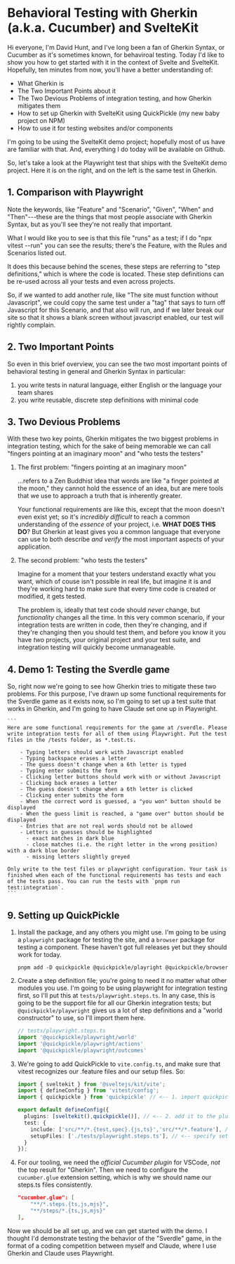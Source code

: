 # Behavioral Testing with Gherkin (a.k.a. Cucumber) and SvelteKit

Hi everyone, I'm David Hunt, and I've long been a fan of Gherkin Syntax, or Cucumber as it's sometimes known, for behaviroal testing. Today I'd like to show you how to get started with it in the context of Svelte and SvelteKit. Hopefully, ten minutes from now, you'll have a better understanding of:

* What Gherkin is
* The Two Important Points about it
* The Two Devious Problems of integration testing, and how Gherkin mitigates them
* How to set up Gherkin with SvelteKit using QuickPickle (my new baby project on NPM)
* How to use it for testing websites and/or components

I'm going to be using the SvelteKit demo project; hopefully most of us have are familiar with that. And, everything I do today will be available on Github.

So, let's take a look at the Playwright test that ships with the SvelteKit demo project. Here it is on the right, and on the left is the same test in Gherkin.

## 1. Comparison with Playwright

Note the keywords, like "Feature" and "Scenario", "Given", "When" and "Then"---these are the things that most people associate with Gherkin Syntax, but as you'll see they're not really that important.

What I would like you to see is that this file "runs" as a test; if I do "npx vitest --run" you can see the results; there's the Feature, with the Rules and Scenarios listed out.

It does this because behind the scenes, these steps are referring to "step definitions," which is where the code is located. These step definitions can be re-used across all your tests and even across projects.

So, if we wanted to add another rule, like "The site must function without Javascript", we could copy the same test under a "tag" that says to turn off Javascript for this Scenario, and that also will run, and if we later break our site so that it shows a blank screen without javascript enabled, our test will rightly complain.

## 2. Two Important Points

So even in this brief overview, you can see the two most important points of behavioral testing in general and Gherkin Syntax in particular:

1.  you write tests in natural language, either English or the language your team shares
2.  you write reusable, discrete step definitions with minimal code

## 3. Two Devious Problems

With these two key points, Gherkin mitigates the two biggest problems in integration testing, which for the sake of being memorable we can call "fingers pointing at an imaginary moon" and "who tests the testers"

1.  The first problem: "fingers pointing at an imaginary moon"

    ...refers to a Zen Buddhist idea that words are like "a finger pointed at the moon," they cannot hold the essence of an idea, but are mere tools that we use to approach a truth that is inherently greater.

    Your functional requirements are like this, except that the moon doesn't even exist yet; so it's _incredibly difficult_ to reach a common understanding of the _essence_ of your project, i.e. **WHAT DOES THIS DO**? But Gherkin at least gives you a common language that everyone can use to both describe _and verify_ the most important aspects of your application.

2.  The second problem: "who tests the testers"

    Imagine for a moment that your testers understand exactly what you want, which of couse isn't possible in real life, but imagine it is and they're working hard to make sure that every time code is created or modified, it gets tested.

    The problem is, ideally that test code should _never_ change, but _functionality_ changes all the time. In this very common scenario, if your integration tests are written in code, then they're changing, and if they're changing then you should test them, and before you know it you have _two_ projects, your original project and your test suite, and integration testing will quickly become unmanageable.

[TRANSITION_330]: [#3:30]

## 4. Demo 1: Testing the Sverdle game

So, right now we're going to see how Gherkin tries to mitigate these two problems. For this purpose, I've drawn up some functional requirements for the Sverdle game as it exists now, so I'm going to set up a test suite that works in Gherkin, and I'm going to have Claude set one up in Playwright.

    ```
    Here are some functional requirements for the game at /sverdle. Please write integration tests for all of them using Playwright. Put the test files in the /tests folder, as *.test.ts.

        - Typing letters should work with Javascript enabled
        - Typing backspace erases a letter
        - The guess doesn't change when a 6th letter is typed
        - Typing enter submits the form
        - Clicking letter buttons should work with or without Javascript
        - Clicking back erases a letter
        - The guess doesn't change when a 6th letter is clicked
        - Clicking enter submits the form
        - When the correct word is guessed, a "you won" button should be displayed
        - When the guess limit is reached, a "game over" button should be displayed
        - Entries that are not real words should not be allowed
        - Letters in guesses should be highlighted
          - exact matches in dark blue
          - close matches (i.e. the right letter in the wrong position) with a dark blue border
          - missing letters slightly greyed

    Only write to the test files or playwright configuration. Your task is finished when each of the functional requirements has tests and each of the tests pass. You can run the tests with `pnpm run test:integration`.
    ```

## 9. Setting up QuickPickle

1.  Install the package, and any others you might use. I'm going to be using a `playwright` package for testing the site, and a `browser` package for testing a component. These haven't got full releases yet but they should work for today.

    ```
    pnpm add -D quickpickle @quickpickle/playright @quickpickle/browser
    ```

2.  Create a step definition file; you're going to need it no matter what other modules you use. I'm going to be using playwright for integration testing first, so I'll put this at `tests/playwright.steps.ts`. In any case, this is going to be the support file for all our Gherkin integration tests; but `@quickpickle/playwright` gives us a lot of step definitions and a "world constructor" to use, so I'll import them here.

    ```ts
    // tests/playwright.steps.ts
    import '@quickpickle/playwright/world'
    import '@quickpickle/playwright/actions'
    import '@quickpickle/playwright/outcomes'
    ```

3.  We're going to add QuickPickle to `vite.config.ts`, and make sure that vitest recognizes our .feature files and our setup files. So:

    ```ts
    import { sveltekit } from '@sveltejs/kit/vite';
    import { defineConfig } from 'vitest/config';
    import { quickpickle } from 'quickpickle' // <-- 1. import quickpickle

    export default defineConfig({
      plugins: [sveltekit(),quickpickle()], // <-- 2. add it to the plugins array
      test: {
        include: ['src/**/*.{test,spec}.{js,ts}','src/**/*.feature'], // <-- add feature files here
        setupFiles: ['./tests/playwright.steps.ts'], // <-- specify setup files here
      }
    });
    ```

4.  For our tooling, we need the _official Cucumber plugin_ for VSCode, _not_ the top result for "Gherkin". Then we need to configure the `cucumber.glue` extension setting, which is why we should name our steps.ts files consistently.

    ```json
    "cucumber.glue": [
        "**/*.steps.{ts,js,mjs}",
        "**/steps/*.{ts,js,mjs}"
    ],
    ```

Now we should be all set up, and we can get started with the demo. I thought I'd demonstrate testing the behavior of the "Sverdle" game, in the format of a coding competition between myself and Claude, where I use Gherkin and Claude uses Playwright.





























